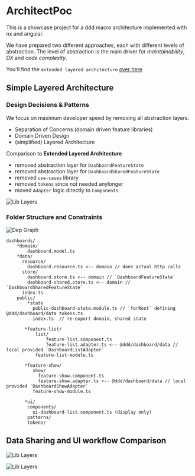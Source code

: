 # ArchitectPoc

This is a showcase project for a ddd macro architecture implemented with nx and angular.

We have prepared two different approaches, each with different levels of abstraction.
The level of abstraction is the main driver for _maintainability_, _DX_ and _code complexity_.

You'll find the `extended layered architecture` [over here](https://github.com/hoebbelsB/architect-poc)

## Simple Layered Architecture

### Design Decisions & Patterns

We focus on maximum developer speed by removing all abstraction layers.

* Separation of Concerns (domain driven feature libraries)
* Domain Driven Design
* (simplified) Layered Architecture

Comparison to **Extended Layered Architecture**
* removed abstraction layer for `DashboardFeatureState`
* removed abstraction layer for `DashboardSharedFeatureState`
* removed `use-cases` library
* removed `tokens` since not needed anylonger
* moved `Adapter` logic directly to `Components`

![Lib Layers](./docs/lib-layers.png)

### Folder Structure and Constraints

![Dep Graph](./docs/simple-dep-graph.png)

```
dashboards/
    *domain/
        dashboard.model.ts
    *data/
      resource/
        dashboard.resource.ts <-- domain // does actual http calls
      store/
        dashboard.store.ts <-- domain // `DashboardFeatureState`
        dashboard-shared.store.ts <-- domain // `DashboardSharedFeatureState`
      index.ts
    public/
        *state
          public-dashboard-state.module.ts // `forRoot` defining @ddd/dashboard/data tokens.ts
          index.ts  // re-export domain, shared state

       *feature-list/
           list/
               feature-list.component.ts
               feature-list.adapter.ts <-- @ddd/dashboard/data // local provided `DashboardListAdapter`
           feature-list-module.ts

       *feature-show/
          show/
            feature-show.component.ts
            feature-show.adapter.ts <-- @ddd/dashboard/data // local provided `DashboardShowAdapter`
          feature-show-module.ts

       *ui/
        components/
          ui-dashboard-list.component.ts (display only)
        patterns/
        tokens/
```

## Data Sharing and UI workflow Comparison

![Lib Layers](./docs/lib-to-lib.png)


![Lib Layers](./docs/ui-workflow.png)
